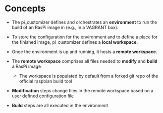 # Concepts
* The pi_customizer defines and orchestrates an __environment__ to run the build of an RasPi image in (e.g., in a VAGRANT box). 
* To store the configuration for the environment and to define a place for the finished image, pi_customizer defines a __local workspace__. 
* Once the environment is up and running, it hosts a __remote workspace__. 
* The __remote workspace__ comprises all files needed to __modify__ and __build__ a RasPi image
    * The workspace is populated by default from a forked git repo of the official raspbian build tool

* __Modification__ steps change files in the remote workspace based on a user defined configuration file
* __Build__ steps are all executed in the environment
